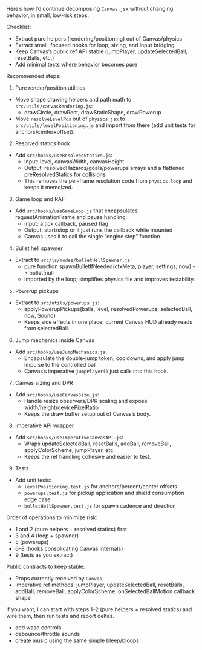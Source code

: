 Here’s how I’d continue decomposing `Canvas.jsx` without changing behavior, in small, low‑risk steps.

Checklist:

- Extract pure helpers (rendering/positioning) out of Canvas/physics
- Extract small, focused hooks for loop, sizing, and input bridging
- Keep Canvas’s public ref API stable (jumpPlayer, updateSelectedBall, resetBalls, etc.)
- Add minimal tests where behavior becomes pure

Recommended steps:

1. Pure render/position utilities

- Move shape drawing helpers and path math to `src/utils/canvasRendering.js`:
  - drawCircle, drawRect, drawStaticShape, drawPowerup
- Move `resolveLevelPos` out of `physics.jsx` to `src/utils/levelPositioning.js` and import from there (add unit tests for anchors/center+offset).

2. Resolved statics hook

- Add `src/hooks/useResolvedStatics.js`:
  - Input: level, canvasWidth, canvasHeight
  - Output: resolvedHazards/goals/powerups arrays and a flattened preResolvedStatics for collisions
  - This removes the per-frame resolution code from `physics.loop` and keeps it memoized.

3. Game loop and RAF

- Add `src/hooks/useGameLoop.js` that encapsulates requestAnimationFrame and pause handling:
  - Input: a tick callback, paused flag
  - Output: start/stop or it just runs the callback while mounted
  - Canvas uses it to call the single “engine step” function.

4. Bullet hell spawner

- Extract to `src/js/modes/bulletHellSpawner.js`:
  - pure function spawnBulletIfNeeded(ctxMeta, player, settings, now) -> bullet|null
  - Imported by the loop; simplifies physics file and improves testability.

5. Powerup pickups

- Extract to `src/utils/powerups.js`:
  - applyPowerupPickups(balls, level, resolvedPowerups, selectedBall, now, Sound)
  - Keeps side effects in one place; current Canvas HUD already reads from selectedBall.

6. Jump mechanics inside Canvas

- Add `src/hooks/useJumpMechanics.js`:
  - Encapsulate the double-jump token, cooldowns, and apply jump impulse to the controlled ball
  - Canvas’s imperative `jumpPlayer()` just calls into this hook.

7. Canvas sizing and DPR

- Add `src/hooks/useCanvasSize.js`:
  - Handle resize observers/DPR scaling and expose width/height/devicePixelRatio
  - Keeps the draw buffer setup out of Canvas’s body.

8. Imperative API wrapper

- Add `src/hooks/useImperativeCanvasAPI.js`:
  - Wraps updateSelectedBall, resetBalls, addBall, removeBall, applyColorScheme, jumpPlayer, etc.
  - Keeps the ref handling cohesive and easier to test.

9. Tests

- Add unit tests:
  - `levelPositioning.test.js` for anchors/percent/center offsets
  - `powerups.test.js` for pickup application and shield consumption edge case
  - `bulletHellSpawner.test.js` for spawn cadence and direction

Order of operations to minimize risk:

- 1 and 2 (pure helpers + resolved statics) first
- 3 and 4 (loop + spawner)
- 5 (powerups)
- 6–8 (hooks consolidating Canvas internals)
- 9 (tests as you extract)

Public contracts to keep stable:

- Props currently received by `Canvas`
- Imperative ref methods: jumpPlayer, updateSelectedBall, resetBalls, addBall, removeBall, applyColorScheme, onSelectedBallMotion callback shape

If you want, I can start with steps 1–2 (pure helpers + resolved statics) and wire them, then run tests and report deltas.

- add wasd controls
- debounce/throttle sounds
- create music using the same simple bleep/bloops
